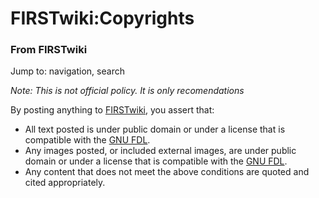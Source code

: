 
# FIRSTwiki:Copyrights

### From FIRSTwiki

Jump to: navigation, search

_Note: This is not official policy. It is only recomendations_

By posting anything to [FIRSTwiki](/index.php/FIRSTwiki "FIRSTwiki" ), you
assert that:

  * All text posted is under public domain or under a license that is compatible with the [GNU FDL](http://www.wikipedia.org/wiki/GNU_FDL "wikipedia:GNU_FDL" ). 
  * Any images posted, or included external images, are under public domain or under a license that is compatible with the [GNU FDL](http://www.wikipedia.org/wiki/GNU_FDL "wikipedia:GNU_FDL" ). 
  * Any content that does not meet the above conditions are quoted and cited appropriately. 

